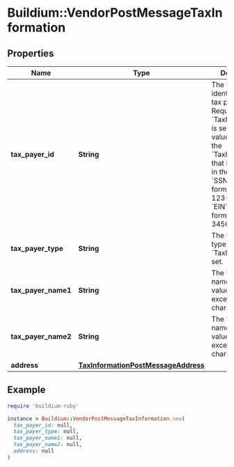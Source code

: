 # Buildium::VendorPostMessageTaxInformation

## Properties

| Name | Type | Description | Notes |
| ---- | ---- | ----------- | ----- |
| **tax_payer_id** | **String** | The unique identifier of the tax payer. Required if &#x60;TaxPayerType&#x60; is set. Format the values based on the &#x60;TaxPayerIdType&#x60; that is specified in the request. &#x60;SSN&#x60; must be formatted as 123-45-6789. &#x60;EIN&#x60; must be formatted as 12-3456789. | [optional] |
| **tax_payer_type** | **String** | The tax payer type. Required if &#x60;TaxPayerId&#x60; is set. | [optional] |
| **tax_payer_name1** | **String** | The tax payer name 1. The value cannot exceed 40 characters. | [optional] |
| **tax_payer_name2** | **String** | The tax payer name 2. The value cannot exceed 40 characters. | [optional] |
| **address** | [**TaxInformationPostMessageAddress**](TaxInformationPostMessageAddress.md) |  | [optional] |

## Example

```ruby
require 'buildium-ruby'

instance = Buildium::VendorPostMessageTaxInformation.new(
  tax_payer_id: null,
  tax_payer_type: null,
  tax_payer_name1: null,
  tax_payer_name2: null,
  address: null
)
```

